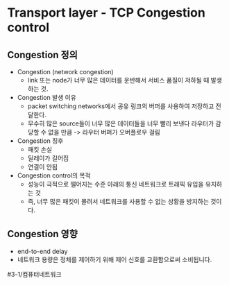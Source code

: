 # Transport layer - TCP Congestion control
## Congestion 정의
* Congestion (network congestion)
	* link 또는 node가 너무 많은 데이터를 운반해서 서비스 품질이 저하될 때 발생하는 것.
* Congestion 발생 이유
	* packet switching networks에서 공유 링크의 버퍼를 사용하여 저장하고 전달한다.
	* 무수히 많은 source들이 너무 많은 데이터들을 너무 빨리 보낸다 라우터가 감당할 수 없을 만큼 -> 라우터 버퍼가 오버플로우 걸림
* Congestion 징후
	* 패킷 손실
	* 딜레이가 길어짐
	* 연결이 안됨
* Congestion control의 목적
	* 성능이 극적으로 떨어지는 수준 아래의 통신 네트워크로 트래픽 유입을 유지하는 것
	* 즉, 너무 많은 패킷이 몰려서 네트워크를 사용할 수 없는 상황을 방지하는 것이다.
	
## Congestion 영향
* end-to-end delay
* 네트워크 용량은 정체를 제어하기 위해 제어 신호를 교환함으로써 소비됩니다.







#3-1/컴퓨터네트워크